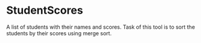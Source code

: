 # StudentScores
A list of students with their names and scores. Task of this tool is to sort the students by their scores using merge sort.
